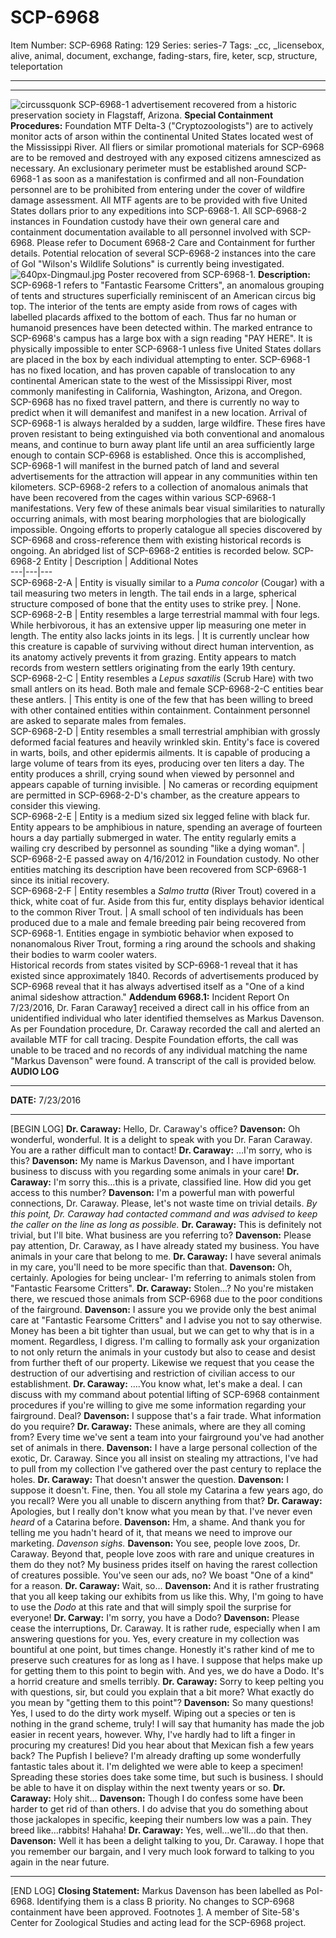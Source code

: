 # SCP-6968
Item Number: SCP-6968
Rating: 129
Series: series-7
Tags: _cc, _licensebox, alive, animal, document, exchange, fading-stars, fire, keter, scp, structure, teleportation

---

* * *
![circussquonk](http://scp-wiki.wikidot.com/local--files/scp-6968/circussquonk)
SCP-6968-1 advertisement recovered from a historic preservation society in Flagstaff, Arizona.
**Special Containment Procedures:** Foundation MTF Delta-3 ("Cryptozoologists") are to actively monitor acts of arson within the continental United States located west of the Mississippi River. All fliers or similar promotional materials for SCP-6968 are to be removed and destroyed with any exposed citizens amnescized as necessary. An exclusionary perimeter must be established around SCP-6968-1 as soon as a manifestation is confirmed and all non-Foundation personnel are to be prohibited from entering under the cover of wildfire damage assessment. All MTF agents are to be provided with five United States dollars prior to any expeditions into SCP-6968-1.
All SCP-6968-2 instances in Foundation custody have their own general care and containment documentation available to all personnel involved with SCP-6968. Please refer to Document 6968-2 Care and Containment for further details. Potential relocation of several SCP-6968-2 instances into the care of GoI "Wilson's Wildlife Solutions" is currently being investigated.
![640px-Dingmaul.jpg](https://upload.wikimedia.org/wikipedia/commons/thumb/1/14/Dingmaul.jpg/640px-Dingmaul.jpg)
Poster recovered from SCP-6968-1.
**Description:** SCP-6968-1 refers to "Fantastic Fearsome Critters", an anomalous grouping of tents and structures superficially reminiscent of an American circus big top. The interior of the tents are empty aside from rows of cages with labelled placards affixed to the bottom of each. Thus far no human or humanoid presences have been detected within.
The marked entrance to SCP-6968's campus has a large box with a sign reading "PAY HERE". It is physically impossible to enter SCP-6968-1 unless five United States dollars are placed in the box by each individual attempting to enter.
SCP-6968-1 has no fixed location, and has proven capable of translocation to any continental American state to the west of the Mississippi River, most commonly manifesting in California, Washington, Arizona, and Oregon. SCP-6968 has no fixed travel pattern, and there is currently no way to predict when it will demanifest and manifest in a new location.
Arrival of SCP-6968-1 is always heralded by a sudden, large wildfire. These fires have proven resistant to being extinguished via both conventional and anomalous means, and continue to burn away plant life until an area sufficiently large enough to contain SCP-6968 is established. Once this is accomplished, SCP-6968-1 will manifest in the burned patch of land and several advertisements for the attraction will appear in any communities within ten kilometers.
SCP-6968-2 refers to a collection of anomalous animals that have been recovered from the cages within various SCP-6968-1 manifestations. Very few of these animals bear visual similarities to naturally occurring animals, with most bearing morphologies that are biologically impossible. Ongoing efforts to properly catalogue all species discovered by SCP-6968 and cross-reference them with existing historical records is ongoing. An abridged list of SCP-6968-2 entities is recorded below.
SCP-6968-2 Entity | Description | Additional Notes  
---|---|---  
SCP-6968-2-A | Entity is visually similar to a _Puma concolor_ (Cougar) with a tail measuring two meters in length. The tail ends in a large, spherical structure composed of bone that the entity uses to strike prey. | None.  
SCP-6968-2-B | Entity resembles a large terrestrial mammal with four legs. While herbivorous, it has an extensive upper lip measuring one meter in length. The entity also lacks joints in its legs. | It is currently unclear how this creature is capable of surviving without direct human intervention, as its anatomy actively prevents it from grazing. Entity appears to match records from western settlers originating from the early 19th century.  
SCP-6968-2-C | Entity resembles a _Lepus saxatilis_ (Scrub Hare) with two small antlers on its head. Both male and female SCP-6968-2-C entities bear these antlers. | This entity is one of the few that has been willing to breed with other contained entities within containment. Containment personnel are asked to separate males from females.  
SCP-6968-2-D | Entity resembles a small terrestrial amphibian with grossly deformed facial features and heavily wrinkled skin. Entity's face is covered in warts, boils, and other epidermis ailments. It is capable of producing a large volume of tears from its eyes, producing over ten liters a day. The entity produces a shrill, crying sound when viewed by personnel and appears capable of turning invisible. | No cameras or recording equipment are permitted in SCP-6968-2-D's chamber, as the creature appears to consider this viewing.  
SCP-6968-2-E | Entity is a medium sized six legged feline with black fur. Entity appears to be amphibious in nature, spending an average of fourteen hours a day partially submerged in water. The entity regularly emits a wailing cry described by personnel as sounding "like a dying woman". | SCP-6968-2-E passed away on 4/16/2012 in Foundation custody. No other entities matching its description have been recovered from SCP-6968-1 since its initial recovery.  
SCP-6968-2-F | Entity resembles a _Salmo trutta_ (River Trout) covered in a thick, white coat of fur. Aside from this fur, entity displays behavior identical to the common River Trout. | A small school of ten individuals has been produced due to a male and female breeding pair being recovered from SCP-6968-1. Entities engage in symbiotic behavior when exposed to nonanomalous River Trout, forming a ring around the schools and shaking their bodies to warm cooler waters.  
Historical records from states visited by SCP-6968-1 reveal that it has existed since approximately 1840. Records of advertisements produced by SCP-6968 reveal that it has always advertised itself as a "One of a kind animal sideshow attraction."
**Addendum 6968.1:** Incident Report
On 7/23/2016, Dr. Faran Caraway[1](javascript:;) received a direct call in his office from an unidentified individual who later identified themselves as Markus Davenson. As per Foundation procedure, Dr. Caraway recorded the call and alerted an available MTF for call tracing. Despite Foundation efforts, the call was unable to be traced and no records of any individual matching the name "Markus Davenson" were found. A transcript of the call is provided below.
**AUDIO LOG**
* * *
**DATE:** 7/23/2016
* * *
[BEGIN LOG]
**Dr. Caraway:** Hello, Dr. Caraway's office?
**Davenson:** Oh wonderful, wonderful. It is a delight to speak with you Dr. Faran Caraway. You are a rather difficult man to contact!
**Dr. Caraway:** …I'm sorry, who is this?
**Davenson:** My name is Markus Davenson, and I have important business to discuss with you regarding some animals in your care!
**Dr. Caraway:** I'm sorry this…this is a private, classified line. How did you get access to this number?
**Davenson:** I'm a powerful man with powerful connections, Dr. Caraway. Please, let's not waste time on trivial details.
_By this point, Dr. Caraway had contacted command and was advised to keep the caller on the line as long as possible._
**Dr. Caraway:** This is definitely not trivial, but I'll bite. What business are you referring to?
**Davenson:** Please pay attention, Dr. Caraway, as I have already stated my business. You have animals in your care that belong to me.
**Dr. Caraway:** I have several animals in my care, you'll need to be more specific than that.
**Davenson:** Oh, certainly. Apologies for being unclear- I'm referring to animals stolen from "Fantastic Fearsome Critters".
**Dr. Caraway:** Stolen…? No you're mistaken there, we rescued those animals from SCP-6968 due to the poor conditions of the fairground.
**Davenson:** I assure you we provide only the best animal care at "Fantastic Fearsome Critters" and I advise you not to say otherwise. Money has been a bit tighter than usual, but we can get to why that is in a moment. Regardless, I digress. I'm calling to formally ask your organization to not only return the animals in your custody but also to cease and desist from further theft of our property. Likewise we request that you cease the destruction of our advertising and restriction of civilian access to our establishment.
**Dr. Caraway:** ….You know what, let's make a deal. I can discuss with my command about potential lifting of SCP-6968 containment procedures if you're willing to give me some information regarding your fairground. Deal?
**Davenson:** I suppose that's a fair trade. What information do you require?
**Dr. Caraway:** These animals, where are they all coming from? Every time we've sent a team into your fairground you've had another set of animals in there.
**Davenson:** I have a large personal collection of the exotic, Dr. Caraway. Since you all insist on stealing my attractions, I've had to pull from my collection I've gathered over the past century to replace the holes.
**Dr. Caraway:** That doesn't answer the question.
**Davenson:** I suppose it doesn't. Fine, then. You all stole my Catarina a few years ago, do you recall? Were you all unable to discern anything from that?
**Dr. Caraway:** Apologies, but I really don't know what you mean by that. I've never even _heard_ of a Catarina before.
**Davenson:** Hm, a shame. And thank you for telling me you hadn't heard of it, that means we need to improve our marketing.
_Davenson sighs._
**Davenson:** You see, people love zoos, Dr. Caraway. Beyond that, people love zoos with rare and unique creatures in them do they not? My business prides itself on having the rarest collection of creatures possible. You've seen our ads, no? We boast "One of a kind" for a reason.
**Dr. Caraway:** Wait, so…
**Davenson:** And it is rather frustrating that you all keep taking our exhibits from us like this. Why, I'm going to have to use the _Dodo_ at this rate and that will simply spoil the surprise for everyone!
**Dr. Carway:** I'm sorry, you have a Dodo?
**Davenson:** Please cease the interruptions, Dr. Caraway. It is rather rude, especially when I am answering questions for you. Yes, every creature in my collection was bountiful at one point, but times change. Honestly it's rather kind of me to preserve such creatures for as long as I have. I suppose that helps make up for getting them to this point to begin with. And yes, we do have a Dodo. It's a horrid creature and smells terribly.
**Dr. Caraway:** Sorry to keep pelting you with questions, sir, but could you explain that a bit more? What exactly do you mean by "getting them to this point"?
**Davenson:** So many questions! Yes, I used to do the dirty work myself. Wiping out a species or ten is nothing in the grand scheme, truly! I will say that humanity has made the job easier in recent years, however. Why, I've hardly had to lift a finger in procuring my creatures! Did you hear about that Mexican fish a few years back? The Pupfish I believe? I'm already drafting up some wonderfully fantastic tales about it. I'm delighted we were able to keep a specimen! Spreading these stories does take some time, but such is business. I should be able to have it on display within the next twenty years or so.
**Dr. Caraway:** Holy shit…
**Davenson:** Though I do confess some have been harder to get rid of than others. I do advise that you do something about those jackalopes in specific, keeping their numbers low was a pain. They breed like…rabbits! Hahaha!
**Dr. Caraway:** Yes, well…we'll…do that then.
**Davenson:** Well it has been a delight talking to you, Dr. Caraway. I hope that you remember our bargain, and I very much look forward to talking to you again in the near future.
* * *
[END LOG]
**Closing Statement:** Markus Davenson has been labelled as PoI-6968. Identifying them is a class B priority. No changes to SCP-6968 containment have been approved.
Footnotes
[1](javascript:;). A member of Site-58's Center for Zoological Studies and acting lead for the SCP-6968 project.
